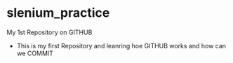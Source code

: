 # slenium_practice
My 1st Repository on GITHUB

* This is my first Repository and leanring hoe GITHUB works and how can we COMMIT
